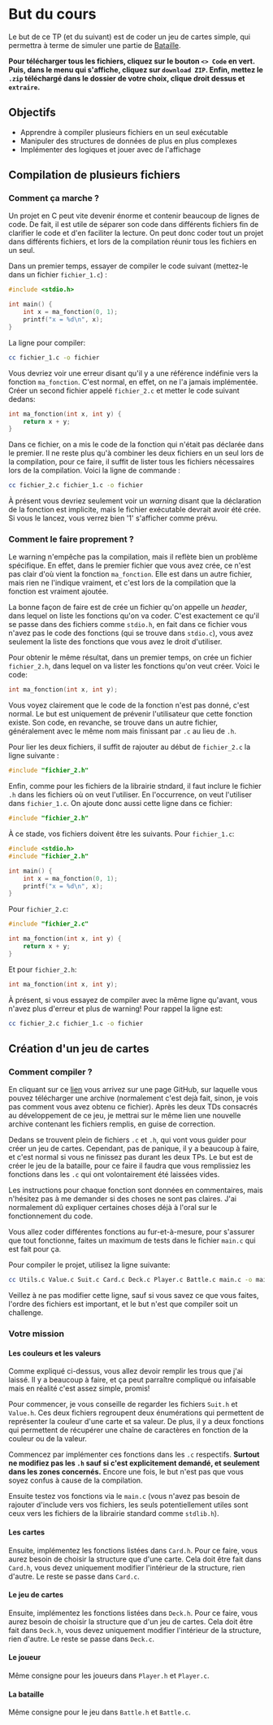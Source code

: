 # But du cours

Le but de ce TP (et du suivant) est de coder un jeu de cartes simple,
qui permettra à terme de simuler une partie de
[Bataille](<https://fr.wikipedia.org/wiki/Bataille_(jeu)>).

**Pour télécharger tous les fichiers, cliquez sur le bouton
`<> Code` en vert.
Puis, dans le menu qui s'affiche, cliquez sur `download ZIP`.
Enfin, mettez le `.zip` téléchargé dans le dossier de votre choix,
clique droit dessus et `extraire`.**

## Objectifs

-   Apprendre à compiler plusieurs fichiers en un seul exécutable
-   Manipuler des structures de données de plus en plus complexes
-   Implémenter des logiques et jouer avec de l'affichage

## Compilation de plusieurs fichiers

### Comment ça marche ?

Un projet en C peut vite devenir énorme et contenir beaucoup de lignes
de code.
De fait, il est utile de séparer son code dans différents fichiers
fin de clarifier le code et d'en faciliter la lecture.
On peut donc coder tout un projet dans différents fichiers, et lors de
la compilation réunir tous les fichiers en un seul.

Dans un premier temps, essayer de compiler le code suivant (mettez-le
dans un fichier `fichier_1.c`) :

```c
#include <stdio.h>

int main() {
    int x = ma_fonction(0, 1);
    printf("x = %d\n", x);
}
```

La ligne pour compiler:

```sh
cc fichier_1.c -o fichier
```

Vous devriez voir une erreur disant qu'il y a une référence
indéfinie vers la fonction `ma_fonction`.
C'est normal, en effet, on ne l'a jamais implémentée.
Créer un second fichier appelé `fichier_2.c` et metter le code
suivant dedans:

```c
int ma_fonction(int x, int y) {
    return x + y;
}
```

Dans ce fichier, on a mis le code de la fonction qui n'était pas
déclarée dans le premier.
Il ne reste plus qu'à combiner les deux fichiers en un seul
lors de la compilation, pour ce faire, il suffit de lister
tous les fichiers nécessaires lors de la compilation.
Voici la ligne de commande :

```sh
cc fichier_2.c fichier_1.c -o fichier
```

À présent vous devriez seulement voir un _warning_ disant que la
déclaration de la fonction est implicite, mais le fichier
exécutable devrait avoir été crée.
Si vous le lancez, vous verrez bien '1' s'afficher comme prévu.

### Comment le faire proprement ?

Le warning n'empêche pas la compilation, mais il reflète bien un
problème spécifique.
En effet, dans le premier fichier que vous avez crée, ce n'est pas
clair d'où vient la fonction `ma_fonction`.
Elle est dans un autre fichier, mais rien ne l'indique vraiment,
et c'est lors de la compilation que la fonction est vraiment ajoutée.

La bonne façon de faire est de crée un fichier qu'on appelle un
_header_, dans lequel on liste les fonctions qu'on va coder.
C'est exactement ce qu'il se passe dans des fichiers comme
`stdio.h`, en fait dans ce fichier vous n'avez pas le code
des fonctions (qui se trouve dans `stdio.c`), vous avez
seulement la liste des fonctions que vous avez le droit d'utiliser.

Pour obtenir le même résultat, dans un premier temps, on
crée un fichier `fichier_2.h`, dans lequel on va lister
les fonctions qu'on veut créer.
Voici le code:

```c
int ma_fonction(int x, int y);
```

Vous voyez clairement que le code de la fonction n'est pas donné,
c'est normal.
Le but est uniquement de prévenir l'utilisateur que cette fonction
existe.
Son code, en revanche, se trouve dans un autre fichier, généralement
avec le même nom mais finissant par `.c` au lieu de `.h`.

Pour lier les deux fichiers, il suffit de rajouter au début de
`fichier_2.c` la ligne suivante :

```c
#include "fichier_2.h"
```

Enfin, comme pour les fichiers de la librairie stndard, il faut
inclure le fichier `.h` dans les fichiers où on veut l'utiliser.
En l'occurrence, on veut l'utiliser dans `fichier_1.c`.
On ajoute donc aussi cette ligne dans ce fichier:

```c
#include "fichier_2.h"
```

À ce stade, vos fichiers doivent être les suivants.
Pour `fichier_1.c`:

```c
#include <stdio.h>
#include "fichier_2.h"

int main() {
    int x = ma_fonction(0, 1);
    printf("x = %d\n", x);
}
```

Pour `fichier_2.c`:

```c
#include "fichier_2.c"

int ma_fonction(int x, int y) {
    return x + y;
}
```

Et pour `fichier_2.h`:

```c
int ma_fonction(int x, int y);
```

À présent, si vous essayez de compiler avec la même
ligne qu'avant, vous n'avez plus d'erreur et plus de
warning!
Pour rappel la ligne est:

```sh
cc fichier_2.c fichier_1.c -o fichier
```

## Création d'un jeu de cartes

### Comment compiler ?

En cliquant sur ce [lien](https://github.com/Leopounet/JeuDeCartes) vous arrivez
sur une page GitHub, sur laquelle vous pouvez télécharger une archive
(normalement c'est dejà fait, sinon, je vois pas comment vous avez obtenu
ce fichier).
Après les deux TDs consacrés au développement de ce jeu, je mettrai
sur le même lien une nouvelle archive contenant les fichiers remplis,
en guise de correction.

Dedans se trouvent plein de fichiers `.c` et `.h`, qui vont vous guider
pour créer un jeu de cartes.
Cependant, pas de panique, il y a beaucoup à faire, et c'est normal si vous ne
finissez pas durant les deux TPs.
Le but est de créer le jeu de la bataille, pour ce faire il faudra que vous
remplissiez les fonctions dans les `.c` qui ont volontairement été laissées
vides.

Les instructions pour chaque fonction sont données en commentaires, mais
n'hésitez pas à me demander si des choses ne sont pas claires.
J'ai normalement dû expliquer certaines choses déjà à l'oral sur le fonctionnement
du code.

Vous allez coder différentes fonctions au fur-et-à-mesure, pour s'assurer que tout
fonctionne, faites un maximum de tests dans le fichier `main.c` qui est fait pour
ça.

Pour compiler le projet, utilisez la ligne suivante:

```sh
cc Utils.c Value.c Suit.c Card.c Deck.c Player.c Battle.c main.c -o main
```

Veillez à ne pas modifier cette ligne, sauf si vous savez ce que vous faites,
l'ordre des fichiers est important, et le but n'est que compiler soit un
challenge.

### Votre mission

#### Les couleurs et les valeurs

Comme expliqué ci-dessus, vous allez devoir remplir les trous que j'ai laissé.
Il y a beaucoup à faire, et ça peut parraître compliqué ou infaisable mais en
réalité c'est assez simple, promis!

Pour commencer, je vous conseille de regarder les fichiers `Suit.h` et
`Value.h`.
Ces deux fichiers regroupent deux énumérations qui permettent de représenter
la couleur d'une carte et sa valeur.
De plus, il y a deux fonctions qui permettent de récupérer une
chaîne de caractères en fonction de la couleur ou de la valeur.

Commencez par implémenter ces fonctions dans les `.c` respectifs.
**Surtout ne modifiez pas les `.h` sauf si c'est explicitement demandé,
et seulement dans les zones concernés.**
Encore une fois, le but n'est pas que vous soyez confus à cause de la
compilation.

Ensuite testez vos fonctions via le `main.c` (vous n'avez pas besoin de
rajouter d'include vers vos fichiers, les seuls potentiellement utiles
sont ceux vers les fichiers de la librairie standard comme `stdlib.h`).

#### Les cartes

Ensuite, implémentez les fonctions listées dans `Card.h`.
Pour ce faire, vous aurez besoin de choisir la structure que d'une carte.
Cela doit être fait dans `Card.h`, vous devez uniquement modifier
l'intérieur de la structure, rien d'autre.
Le reste se passe dans `Card.c`.

#### Le jeu de cartes

Ensuite, implémentez les fonctions listées dans `Deck.h`.
Pour ce faire, vous aurez besoin de choisir la structure que d'un
jeu de cartes.
Cela doit être fait dans `Deck.h`, vous devez uniquement modifier
l'intérieur de la structure, rien d'autre.
Le reste se passe dans `Deck.c`.

#### Le joueur

Même consigne pour les joueurs dans `Player.h` et `Player.c`.

#### La bataille

Même consigne pour le jeu dans `Battle.h` et `Battle.c`.
